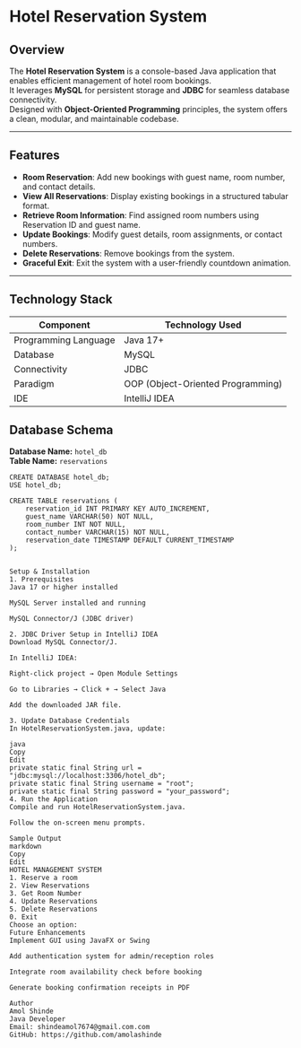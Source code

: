 # Hotel Reservation System

## Overview
The **Hotel Reservation System** is a console-based Java application that enables efficient management of hotel room bookings.  
It leverages **MySQL** for persistent storage and **JDBC** for seamless database connectivity.  
Designed with **Object-Oriented Programming** principles, the system offers a clean, modular, and maintainable codebase.

---

## Features
- **Room Reservation**: Add new bookings with guest name, room number, and contact details.
- **View All Reservations**: Display existing bookings in a structured tabular format.
- **Retrieve Room Information**: Find assigned room numbers using Reservation ID and guest name.
- **Update Bookings**: Modify guest details, room assignments, or contact numbers.
- **Delete Reservations**: Remove bookings from the system.
- **Graceful Exit**: Exit the system with a user-friendly countdown animation.

---

## Technology Stack
| Component           | Technology Used |
|---------------------|-----------------|
| Programming Language| Java 17+        |
| Database            | MySQL           |
| Connectivity        | JDBC            |
| Paradigm            | OOP (Object-Oriented Programming) |
| IDE                 | IntelliJ IDEA   |


## Database Schema
**Database Name:** `hotel_db`  
**Table Name:** `reservations`

```sql***
CREATE DATABASE hotel_db;
USE hotel_db;

CREATE TABLE reservations (
    reservation_id INT PRIMARY KEY AUTO_INCREMENT,
    guest_name VARCHAR(50) NOT NULL,
    room_number INT NOT NULL,
    contact_number VARCHAR(15) NOT NULL,
    reservation_date TIMESTAMP DEFAULT CURRENT_TIMESTAMP
);


Setup & Installation
1. Prerequisites
Java 17 or higher installed

MySQL Server installed and running

MySQL Connector/J (JDBC driver)

2. JDBC Driver Setup in IntelliJ IDEA
Download MySQL Connector/J.

In IntelliJ IDEA:

Right-click project → Open Module Settings

Go to Libraries → Click + → Select Java

Add the downloaded JAR file.

3. Update Database Credentials
In HotelReservationSystem.java, update:

java
Copy
Edit
private static final String url = "jdbc:mysql://localhost:3306/hotel_db";
private static final String username = "root";
private static final String password = "your_password";
4. Run the Application
Compile and run HotelReservationSystem.java.

Follow the on-screen menu prompts.

Sample Output
markdown
Copy
Edit
HOTEL MANAGEMENT SYSTEM
1. Reserve a room
2. View Reservations
3. Get Room Number
4. Update Reservations
5. Delete Reservations
0. Exit
Choose an option:
Future Enhancements
Implement GUI using JavaFX or Swing

Add authentication system for admin/reception roles

Integrate room availability check before booking

Generate booking confirmation receipts in PDF

Author
Amol Shinde
Java Developer 
Email: shindeamol7674@gmail.com.com
GitHub: https://github.com/amolashinde
